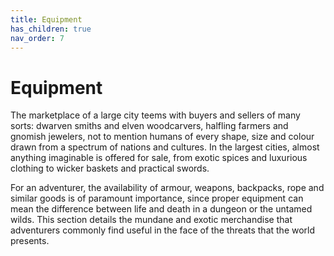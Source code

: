 ```yaml
---
title: Equipment
has_children: true
nav_order: 7
---
```


# Equipment
The marketplace of a large city teems with buyers and sellers of many sorts: dwarven smiths and elven woodcarvers, halfling farmers and gnomish jewelers, not to mention humans of every shape, size and colour drawn from a spectrum of nations and cultures. In the largest cities, almost anything imaginable is offered for sale, from exotic spices and luxurious clothing to wicker baskets and practical swords.

For an adventurer, the availability of armour, weapons, backpacks, rope and similar goods is of paramount importance, since proper equipment can mean the difference between life and death in a dungeon or the untamed wilds. This section details the mundane and exotic merchandise that adventurers commonly find useful in the face of the threats that the world presents.
